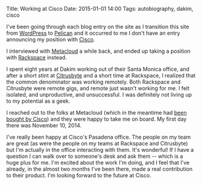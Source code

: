 Title: Working at Cisco
Date: 2015-01-01 14:00
Tags: autobiography, dakim, cisco

I've been going through each blog entry on the site as I transition this site from [WordPress](https://wordpress.org/) to [Pelican](http://blog.getpelican.com/) and it occurred to me I don't have an entry announcing my position with [Cisco](http://www.cisco.com/).

I interviewed with [Metacloud](http://www.metacloud.com/) a while back, and ended up taking a position with [Rackspace](/2014/06/06/working-at-rackspace) instead.

I spent eight years at Dakim working out of their Santa Monica office, and after a short stint at [Citrusbyte](/2013/10/19/working-at-citrusbyte) and a short time at Rackspace, I realized that the common denominator was working remotely. Both Rackspace and Citrusbyte were remote gigs, and remote just wasn't working for me. I felt isolated, and unproductive, and unsuccessful. I was definitely not living up to my potential as a geek.

I reached out to the folks at Metacloud (which in the meantime had [been bought by Cisco](http://newsroom.cisco.com/press-release-content?type=webcontent&articleId=1496271)) and they were happy to take me on board. My first day there was November 10, 2014.

I've really been happy at Cisco's Pasadena office. The people on my team are great (as were the people on my teams at Rackspace and Citrusbyte) but I'm actually in the office interacting with them. It's wonderful! If I have a question I can walk over to someone's desk and ask them -- which is a huge plus for me. I'm excited about the work I'm doing, and I feel that I've already, in the almost two months I've been there, made a real contribution to their product. I'm looking forward to the future at Cisco.

